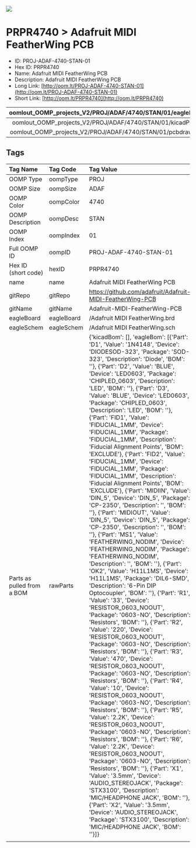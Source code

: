 


  
![][im]
# PRPR4740 > Adafruit MIDI FeatherWing PCB

- ID: PROJ-ADAF-4740-STAN-01
- Hex ID: PRPR4740
- Name: Adafruit MIDI FeatherWing PCB
- Description: Adafruit MIDI FeatherWing PCB
- Long Link: [http://oom.lt/PROJ-ADAF-4740-STAN-01](http://oom.lt/PROJ-ADAF-4740-STAN-01)
- Short Link: [http://oom.lt/PRPR4740](http://oom.lt/PRPR4740)
  

|oomlout_OOMP_projects_V2/PROJ/ADAF/4740/STAN/01/eagleImage.png|oomlout_OOMP_projects_V2/PROJ/ADAF/4740/STAN/01/eagleSchemImage.png|oomlout_OOMP_projects_V2/PROJ/ADAF/4740/STAN/01/kicadPcb3dFront.png|oomlout_OOMP_projects_V2/PROJ/ADAF/4740/STAN/01/kicadPcb3dBack.png|
| :---: | :---: | :---: | :---: |
|oomlout_OOMP_projects_V2/PROJ/ADAF/4740/STAN/01/kicadPcb3d.png|oomlout_OOMP_projects_V2/PROJ/ADAF/4740/STAN/01/bomBack.png|oomlout_OOMP_projects_V2/PROJ/ADAF/4740/STAN/01/bomFront.png|oomlout_OOMP_projects_V2/PROJ/ADAF/4740/STAN/01/pcbdraw.svg|
|oomlout_OOMP_projects_V2/PROJ/ADAF/4740/STAN/01/pcbdrawBack.svg||||

## Tags
  

|Tag Name|Tag Code|Tag Value|
| :--- | :--- | :--- |
|OOMP Type|oompType|PROJ|
|OOMP Size|oompSize|ADAF|
|OOMP Color|oompColor|4740|
|OOMP Description|oompDesc|STAN|
|OOMP Index|oompIndex|01|
|Full OOMP ID|oompID|PROJ-ADAF-4740-STAN-01|
|Hex ID (short code)|hexID|PRPR4740|
|name|name|Adafruit MIDI FeatherWing PCB|
|gitRepo|gitRepo|https://github.com/adafruit/Adafruit-MIDI-FeatherWing-PCB|
|gitName|gitName|Adafruit-MIDI-FeatherWing-PCB|
|eagleBoard|eagleBoard|/Adafruit MIDI FeatherWing.brd|
|eagleSchem|eagleSchem|/Adafruit MIDI FeatherWing.sch|
|Parts as pulled from a BOM|rawParts|{'kicadBom': [], 'eagleBom': [{'Part': 'D1', 'Value': '1N4148', 'Device': 'DIODESOD-323', 'Package': 'SOD-323', 'Description': 'Diode', 'BOM': ''}, {'Part': 'D2', 'Value': 'BLUE', 'Device': 'LED0603', 'Package': 'CHIPLED_0603', 'Description': 'LED', 'BOM': ''}, {'Part': 'D3', 'Value': 'BLUE', 'Device': 'LED0603', 'Package': 'CHIPLED_0603', 'Description': 'LED', 'BOM': ''}, {'Part': 'FID1', 'Value': 'FIDUCIAL_1MM', 'Device': 'FIDUCIAL_1MM', 'Package': 'FIDUCIAL_1MM', 'Description': 'Fiducial Alignment Points', 'BOM': 'EXCLUDE'}, {'Part': 'FID2', 'Value': 'FIDUCIAL_1MM', 'Device': 'FIDUCIAL_1MM', 'Package': 'FIDUCIAL_1MM', 'Description': 'Fiducial Alignment Points', 'BOM': 'EXCLUDE'}, {'Part': 'MIDIIN', 'Value': 'DIN_5', 'Device': 'DIN_5', 'Package': 'CP-2350', 'Description': '', 'BOM': ''}, {'Part': 'MIDIOUT', 'Value': 'DIN_5', 'Device': 'DIN_5', 'Package': 'CP-2350', 'Description': '', 'BOM': ''}, {'Part': 'MS1', 'Value': 'FEATHERWING_NODIM', 'Device': 'FEATHERWING_NODIM', 'Package': 'FEATHERWING_NODIM', 'Description': '', 'BOM': ''}, {'Part': 'OK2', 'Value': 'H11L1MS', 'Device': 'H11L1MS', 'Package': 'DIL6-SMD', 'Description': '6-Pin DIP Optocoupler', 'BOM': ''}, {'Part': 'R1', 'Value': '33', 'Device': 'RESISTOR_0603_NOOUT', 'Package': '0603-NO', 'Description': 'Resistors', 'BOM': ''}, {'Part': 'R2', 'Value': '220', 'Device': 'RESISTOR_0603_NOOUT', 'Package': '0603-NO', 'Description': 'Resistors', 'BOM': ''}, {'Part': 'R3', 'Value': '470', 'Device': 'RESISTOR_0603_NOOUT', 'Package': '0603-NO', 'Description': 'Resistors', 'BOM': ''}, {'Part': 'R4', 'Value': '10', 'Device': 'RESISTOR_0603_NOOUT', 'Package': '0603-NO', 'Description': 'Resistors', 'BOM': ''}, {'Part': 'R5', 'Value': '2.2K', 'Device': 'RESISTOR_0603_NOOUT', 'Package': '0603-NO', 'Description': 'Resistors', 'BOM': ''}, {'Part': 'R6', 'Value': '2.2K', 'Device': 'RESISTOR_0603_NOOUT', 'Package': '0603-NO', 'Description': 'Resistors', 'BOM': ''}, {'Part': 'X1', 'Value': '3.5mm', 'Device': 'AUDIO_STEREOJACK', 'Package': 'STX3100', 'Description': 'MIC/HEADPHONE JACK', 'BOM': ''}, {'Part': 'X2', 'Value': '3.5mm', 'Device': 'AUDIO_STEREOJACK', 'Package': 'STX3100', 'Description': 'MIC/HEADPHONE JACK', 'BOM': ''}]}|
||||



[im]: PROJ/ADAF/4740/STAN/01/kicadPcb3d_450.png
